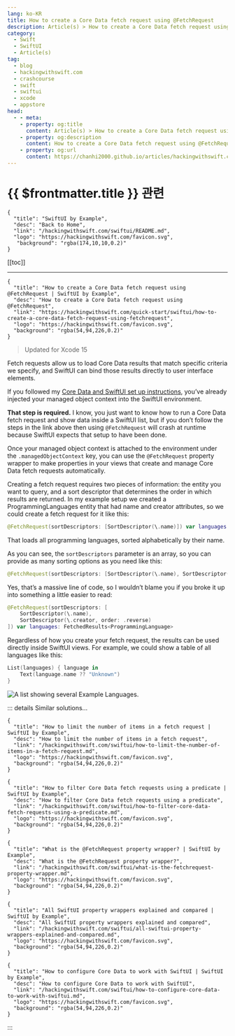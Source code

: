 ```yaml
---
lang: ko-KR
title: How to create a Core Data fetch request using @FetchRequest
description: Article(s) > How to create a Core Data fetch request using @FetchRequest
category:
  - Swift
  - SwiftUI
  - Article(s)
tag: 
  - blog
  - hackingwithswift.com
  - crashcourse
  - swift
  - swiftui
  - xcode
  - appstore
head:
  - - meta:
    - property: og:title
      content: Article(s) > How to create a Core Data fetch request using @FetchRequest
    - property: og:description
      content: How to create a Core Data fetch request using @FetchRequest
    - property: og:url
      content: https://chanhi2000.github.io/articles/hackingwithswift.com/swiftui/how-to-create-a-core-data-fetch-request-using-fetchrequest.html
---
```


# {{ $frontmatter.title }} 관련

```component VPCard
{
  "title": "SwiftUI by Example",
  "desc": "Back to Home",
  "link": "/hackingwithswift.com/swiftui/README.md",
  "logo": "https://hackingwithswift.com/favicon.svg",
   "background": "rgba(174,10,10,0.2)"
}
```

[[toc]]

---

```component VPCard
{
  "title": "How to create a Core Data fetch request using @FetchRequest | SwiftUI by Example",
  "desc": "How to create a Core Data fetch request using @FetchRequest",
  "link": "https://hackingwithswift.com/quick-start/swiftui/how-to-create-a-core-data-fetch-request-using-fetchrequest",
  "logo": "https://hackingwithswift.com/favicon.svg",
  "background": "rgba(54,94,226,0.2)"
}
```

> Updated for Xcode 15

Fetch requests allow us to load Core Data results that match specific criteria we specify, and SwiftUI can bind those results directly to user interface elements.

If you followed my [Core Data and SwiftUI set up instructions](/hackingwithswift.com/swiftui/how-to-configure-core-data-to-work-with-swiftui.md), you’ve already injected your managed object context into the SwiftUI environment. 

**That step is required.** I know, you just want to know how to run a Core Data fetch request and show data inside a SwiftUI list, but if you don’t follow the steps in the link above then using `@FetchRequest` will crash at runtime because SwiftUI expects that setup to have been done.

Once your managed object context is attached to the environment under the `.managedObjectContext` key, you can use the `@FetchRequest` property wrapper to make properties in your views that create and manage Core Data fetch requests automatically.

Creating a fetch request requires two pieces of information: the entity you want to query, and a sort descriptor that determines the order in which results are returned. In my example setup we created a ProgrammingLanguages entity that had name and creator attributes, so we could create a fetch request for it like this:

```swift
@FetchRequest(sortDescriptors: [SortDescriptor(\.name)]) var languages: FetchedResults<ProgrammingLanguage>
```

That loads all programming languages, sorted alphabetically by their name. 

As you can see, the `sortDescriptors` parameter is an array, so you can provide as many sorting options as you need like this:

```swift
@FetchRequest(sortDescriptors: [SortDescriptor(\.name), SortDescriptor(\.creator, order: .reverse)]) var languages: FetchedResults<ProgrammingLanguage>
```

Yes, that’s a massive line of code, so I wouldn’t blame you if you broke it up into something a little easier to read:

```swift
@FetchRequest(sortDescriptors: [
    SortDescriptor(\.name),
    SortDescriptor(\.creator, order: .reverse)
]) var languages: FetchedResults<ProgrammingLanguage>
```

Regardless of how you create your fetch request, the results can be used directly inside SwiftUI views. For example, we could show a table of all languages like this:

```swift
List(languages) { language in
    Text(language.name ?? "Unknown")
}
```

![A list showing several Example Languages.](https://hackingwithswift.com/img/books/quick-start/swiftui/how-to-create-a-core-data-fetch-request-using-fetchrequest-1~dark@2x.png)

::: details Similar solutions…

```component VPCard
{
  "title": "How to limit the number of items in a fetch request | SwiftUI by Example",
  "desc": "How to limit the number of items in a fetch request",
  "link": "/hackingwithswift.com/swiftui/how-to-limit-the-number-of-items-in-a-fetch-request.md",
  "logo": "https://hackingwithswift.com/favicon.svg",
  "background": "rgba(54,94,226,0.2)"
}
```

```component VPCard
{
  "title": "How to filter Core Data fetch requests using a predicate | SwiftUI by Example",
  "desc": "How to filter Core Data fetch requests using a predicate",
  "link": "/hackingwithswift.com/swiftui/how-to-filter-core-data-fetch-requests-using-a-predicate.md",
  "logo": "https://hackingwithswift.com/favicon.svg",
  "background": "rgba(54,94,226,0.2)"
}
```

```component VPCard
{
  "title": "What is the @FetchRequest property wrapper? | SwiftUI by Example",
  "desc": "What is the @FetchRequest property wrapper?",
  "link": "/hackingwithswift.com/swiftui/what-is-the-fetchrequest-property-wrapper.md",
  "logo": "https://hackingwithswift.com/favicon.svg",
  "background": "rgba(54,94,226,0.2)"
}
```

```component VPCard
{
  "title": "All SwiftUI property wrappers explained and compared | SwiftUI by Example",
  "desc": "All SwiftUI property wrappers explained and compared",
  "link": "/hackingwithswift.com/swiftui/all-swiftui-property-wrappers-explained-and-compared.md",
  "logo": "https://hackingwithswift.com/favicon.svg",
  "background": "rgba(54,94,226,0.2)"
}
```

```component VPCard
{
  "title": "How to configure Core Data to work with SwiftUI | SwiftUI by Example",
  "desc": "How to configure Core Data to work with SwiftUI",
  "link": "/hackingwithswift.com/swiftui/how-to-configure-core-data-to-work-with-swiftui.md",
  "logo": "https://hackingwithswift.com/favicon.svg",
  "background": "rgba(54,94,226,0.2)"
}
```

:::

